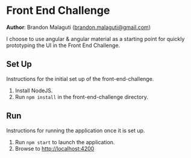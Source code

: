 # Front End Challenge

**Author**: Brandon Malaguti (brandon.malaguti@gmail.com)

I choose to use angular & angular material as a starting point for quickly prototyping the UI in the Front End Challenge.

## Set Up

Instructions for the initial set up of the front-end-challenge.

1. Install NodeJS.
2. Run `npm install` in the front-end-challenge directory.

## Run

Instructions for running the application once it is set up.

1. Run `npm start` to launch the application.
2. Browse to [http://localhost:4200](http://localhost:4200)